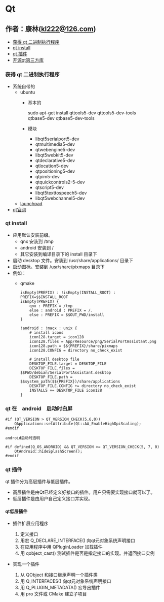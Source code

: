 # Qt

作者：康林(kl222@126.com)
-------------------------

- [获得 qt 二进制执行程序](#获得-qt-二进制执行程序)
- [qt install](#qt-install)
- [qt 插件](#qt-插件)
- [开源qt第三方库](qt_third.md)

### 获得 qt 二进制执行程序
- 系统自带的
  + ubuntu
    - 基本的

        sudo apt-get install qttools5-dev qttools5-dev-tools \
             qtbase5-dev qtbase5-dev-tools

    - 模块
      + libqt5serialport5-dev 
      + qtmultimedia5-dev
      + qtwebengine5-dev
      + libqt5webkit5-dev
      + qtdeclarative5-dev
      + qtlocation5-dev
      + qtpositioning5-dev
      + qtpim5-dev
      + qtquickcontrols2-5-dev
      + qtscript5-dev
      + libqt5texttospeech5-dev
      + libqt5webchannel5-dev
  + [launchpad](https://launchpad.net/~beineri)
- [qt官网](http://download.qt.io/official_releases/qt/)

### qt install
- 应用默认安装前缀。
  + qnx 安装到 /tmp 
  + android 安装到 / 
  + 其它安装到编译目录下的 install 目录下
- 启动 desktop 文件。安装到 /usr/share/applications/ 目录下
- 启动图标。安装到 /usr/share/pixmaps 目录下
- 例如：
  + qmake

        isEmpty(PREFIX) : !isEmpty(INSTALL_ROOT) : PREFIX=$$INSTALL_ROOT
        isEmpty(PREFIX) {
            qnx : PREFIX = /tmp
            else : android : PREFIX = /.
            else : PREFIX = $$OUT_PWD/install
        }
        
        !android : !macx : unix {
            # install icons
            icon128.target = icon128
            icon128.files = App/Resource/png/SerialPortAssistant.png
            icon128.path = $${PREFIX}/share/pixmaps
            icon128.CONFIG = directory no_check_exist
        
            # install desktop file
            DESKTOP_FILE.target = DESKTOP_FILE
            DESKTOP_FILE.files = $$PWD/debian/SerialPortAssistant.desktop
            DESKTOP_FILE.path = $$system_path($${PREFIX})/share/applications
            DESKTOP_FILE.CONFIG += directory no_check_exist
            INSTALLS += DESKTOP_FILE icon128
        }

### qt 在　android　启动时白屏

	#if (QT_VERSION > QT_VERSION_CHECK(5,6,0))
	    QApplication::setAttribute(Qt::AA_EnableHighDpiScaling);
	#endif

	android启动时透明

	#if defined(Q_OS_ANDROID) && QT_VERSION >= QT_VERSION_CHECK(5, 7, 0)
	    QtAndroid::hideSplashScreen();
	#endif

### qt 插件

qt 插件分为高层插件与低层插件。

- 高层插件是由Qt已经定义好接口的插件。用户只需要实现接口就可以了。
- 低层插件是由用户自己定义接口并实现。

#### qt低层插件
- 插件扩展应用程序
  1. 定义接口
  2. 用宏
Q_DECLARE_INTERFACE() 向qt元对象系统声明接口
  3. 在应用程序中用 
QPluginLoader 加载插件
  4. 用 qobject_cast() 测试插件是否是指定接口的实现。并返回接口实例

- 实现一个插件
  1. 从 QObject 和接口继承声明一个插件类
  2. 用 
 Q_INTERFACES() 向qt元对象系统声明接口
  3. 用 
 Q_PLUGIN_METADATA() 宏导出插件
  4. 用 pro 文件或 CMake 建立子项目
